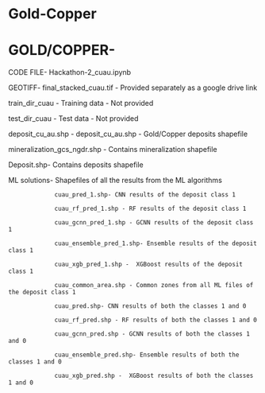 # Gold-Copper
# GOLD/COPPER-
   
   CODE FILE- Hackathon-2_cuau.ipynb

   GEOTIFF- final_stacked_cuau.tif - Provided separately as a google drive link
   
   train_dir_cuau - Training data - Not provided
   
   test_dir_cuau - Test data - Not provided
   
   deposit_cu_au.shp - deposit_cu_au.shp - Gold/Copper deposits shapefile
   
   mineralization_gcs_ngdr.shp - Contains mineralization shapefile
   
   Deposit.shp- Contains deposits shapefile
   
   ML solutions- Shapefiles of all the results from the ML algorithms
   
                 cuau_pred_1.shp- CNN results of the deposit class 1
                 
                 cuau_rf_pred_1.shp - RF results of the deposit class 1
                 
                 cuau_gcnn_pred_1.shp - GCNN results of the deposit class 1
                 
                 cuau_ensemble_pred_1.shp- Ensemble results of the deposit class 1
                 
                 cuau_xgb_pred_1.shp -  XGBoost results of the deposit class 1
                 
                 cuau_common_area.shp - Common zones from all ML files of the deposit class 1
                 
                 cuau_pred.shp- CNN results of both the classes 1 and 0
                 
                 cuau_rf_pred.shp - RF results of both the classes 1 and 0
                 
                 cuau_gcnn_pred.shp - GCNN results of both the classes 1 and 0
                 
                 cuau_ensemble_pred.shp- Ensemble results of both the classes 1 and 0
                 
                 cuau_xgb_pred.shp -  XGBoost results of both the classes 1 and 0
